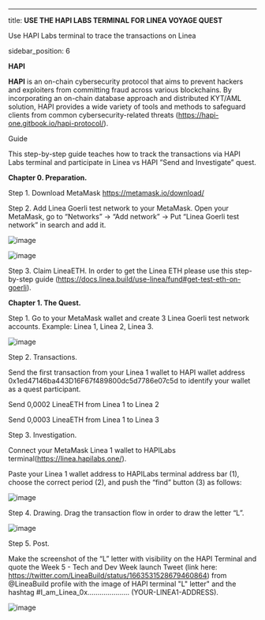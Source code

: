 ---

title: **USE THE HAPI LABS TERMINAL FOR LINEA VOYAGE QUEST**

Use HAPI Labs terminal to trace the transactions on Linea 

sidebar_position: 6

**HAPI** 

**HAPI** is an on-chain cybersecurity protocol that aims to prevent hackers and exploiters from committing fraud across various blockchains. By incorporating an on-chain database approach and distributed KYT/AML solution, HAPI provides a wide variety of tools and methods to safeguard clients from common cybersecurity-related threats (https://hapi-one.gitbook.io/hapi-protocol/).

Guide

This step-by-step guide teaches how to track the transactions via HAPI Labs terminal and participate in Linea vs HAPI ”Send and Investigate” quest.

**Chapter 0. Preparation.**

Step 1. Download MetaMask https://metamask.io/download/ 

Step 2. Add Linea Goerli test network to your MetaMask. Open your MetaMask, go to “Networks” -> “Add network” -> Put “Linea Goerli test network” in search and add it.

![image](https://github.com/ConsenSys/doc.zk-evm/assets/45225985/c89cb50d-5170-4e6f-b611-4316bee071d8)


![image](https://github.com/ConsenSys/doc.zk-evm/assets/45225985/8d72a342-5c13-4113-bd81-0db6e145df08)

Step 3. Claim LineaETH. In order to get the Linea ETH please use this step-by-step guide (https://docs.linea.build/use-linea/fund#get-test-eth-on-goerli).

**Chapter 1. The Quest.** 

Step 1. Go to your MetaMask wallet and create 3 Linea Goerli test network accounts. Example: Linea 1, Linea 2, Linea 3.

![image](https://github.com/ConsenSys/doc.zk-evm/assets/45225985/e3922c76-e81b-4040-ab35-fee4d504838a)

Step 2. Transactions. 

Send the first transaction from your Linea 1 wallet to HAPI wallet address 0x1ed47146ba443D16F67f489800dc5d7786e07c5d to identify your wallet as a quest participant.

Send 0,0002 LineaETH from Linea 1 to Linea 2 

Send 0,0003 LineaETH from Linea 1 to Linea 3

Step 3. Investigation.

Connect your MetaMask Linea 1 wallet to  HAPILabs terminal(https://linea.hapilabs.one/).

Paste your Linea 1 wallet address to HAPILabs terminal address bar (1), choose the correct period (2), and push the “find” button (3) as follows:

![image](https://github.com/ConsenSys/doc.zk-evm/assets/45225985/ee241e34-28d1-4863-9169-0d6a0bf926f6)

Step 4. Drawing. Drag the transaction flow in order to draw the letter “L”.

![image](https://github.com/ConsenSys/doc.zk-evm/assets/45225985/b81cf7ea-7ee8-415b-9245-f0dcdf1e6c33)

Step 5. Post.

Make the screenshot of the “L” letter with visibility on the HAPI Terminal and quote the Week 5 - Tech and Dev Week launch Tweet (link here: https://twitter.com/LineaBuild/status/1663531528679460864) from @LineaBuild profile with the image of HAPI terminal "L" letter" and the hashtag #I_am_Linea_0x………………… (YOUR-LINEA1-ADDRESS).

![image](https://github.com/ConsenSys/doc.zk-evm/assets/45225985/7199102f-f02a-45f7-b2a6-2d71ae3ee882)
